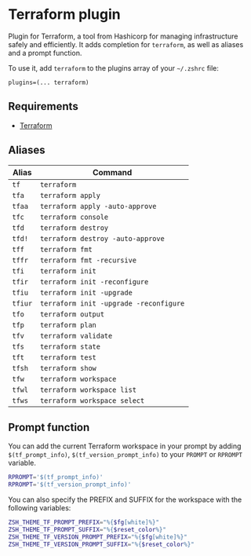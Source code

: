 # Terraform plugin

Plugin for Terraform, a tool from Hashicorp for managing infrastructure safely and efficiently. It adds
completion for `terraform`, as well as aliases and a prompt function.

To use it, add `terraform` to the plugins array of your `~/.zshrc` file:

```shell
plugins=(... terraform)
```

## Requirements

- [Terraform](https://terraform.io/)

## Aliases

| Alias   | Command                                |
| ------- | -------------------------------------- |
| `tf`    | `terraform`                            |
| `tfa`   | `terraform apply`                      |
| `tfaa`  | `terraform apply -auto-approve`        |
| `tfc`   | `terraform console`                    |
| `tfd`   | `terraform destroy`                    |
| `tfd!`  | `terraform destroy -auto-approve`      |
| `tff`   | `terraform fmt`                        |
| `tffr`  | `terraform fmt -recursive`             |
| `tfi`   | `terraform init`                       |
| `tfir`  | `terraform init -reconfigure`          |
| `tfiu`  | `terraform init -upgrade`              |
| `tfiur` | `terraform init -upgrade -reconfigure` |
| `tfo`   | `terraform output`                     |
| `tfp`   | `terraform plan`                       |
| `tfv`   | `terraform validate`                   |
| `tfs`   | `terraform state`                      |
| `tft`   | `terraform test`                       |
| `tfsh`  | `terraform show`                       |
| `tfw`   | `terraform workspace`                  |
| `tfwl`  | `terraform workspace list`             |
| `tfws`  | `terraform workspace select`           |

## Prompt function

You can add the current Terraform workspace in your prompt by adding `$(tf_prompt_info)`,
`$(tf_version_prompt_info)` to your `PROMPT` or `RPROMPT` variable.

```sh
RPROMPT='$(tf_prompt_info)'
RPROMPT='$(tf_version_prompt_info)'
```

You can also specify the PREFIX and SUFFIX for the workspace with the following variables:

```sh
ZSH_THEME_TF_PROMPT_PREFIX="%{$fg[white]%}"
ZSH_THEME_TF_PROMPT_SUFFIX="%{$reset_color%}"
ZSH_THEME_TF_VERSION_PROMPT_PREFIX="%{$fg[white]%}"
ZSH_THEME_TF_VERSION_PROMPT_SUFFIX="%{$reset_color%}"
```

